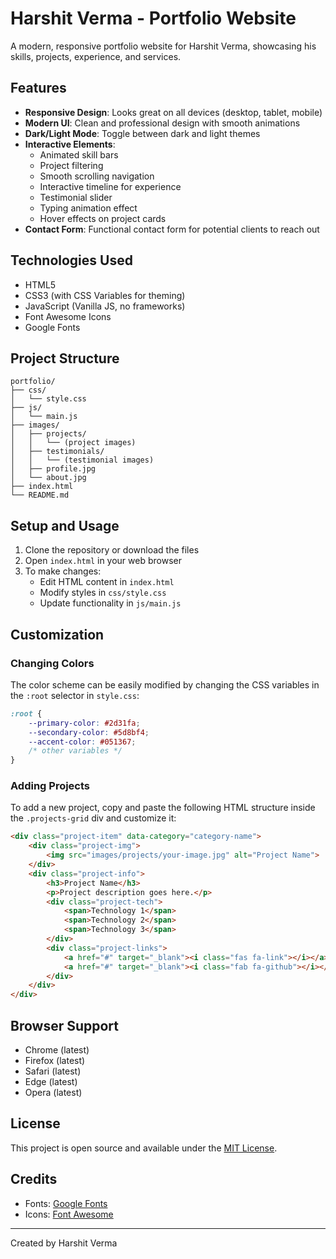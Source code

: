 # Harshit Verma - Portfolio Website

A modern, responsive portfolio website for Harshit Verma, showcasing his skills, projects, experience, and services.

## Features

- **Responsive Design**: Looks great on all devices (desktop, tablet, mobile)
- **Modern UI**: Clean and professional design with smooth animations
- **Dark/Light Mode**: Toggle between dark and light themes
- **Interactive Elements**:
  - Animated skill bars
  - Project filtering
  - Smooth scrolling navigation
  - Interactive timeline for experience
  - Testimonial slider
  - Typing animation effect
  - Hover effects on project cards
- **Contact Form**: Functional contact form for potential clients to reach out

## Technologies Used

- HTML5
- CSS3 (with CSS Variables for theming)
- JavaScript (Vanilla JS, no frameworks)
- Font Awesome Icons
- Google Fonts

## Project Structure

```
portfolio/
├── css/
│   └── style.css
├── js/
│   └── main.js
├── images/
│   ├── projects/
│   │   └── (project images)
│   ├── testimonials/
│   │   └── (testimonial images)
│   ├── profile.jpg
│   └── about.jpg
├── index.html
└── README.md
```

## Setup and Usage

1. Clone the repository or download the files
2. Open `index.html` in your web browser
3. To make changes:
   - Edit HTML content in `index.html`
   - Modify styles in `css/style.css`
   - Update functionality in `js/main.js`

## Customization

### Changing Colors

The color scheme can be easily modified by changing the CSS variables in the `:root` selector in `style.css`:

```css
:root {
    --primary-color: #2d31fa;
    --secondary-color: #5d8bf4;
    --accent-color: #051367;
    /* other variables */
}
```

### Adding Projects

To add a new project, copy and paste the following HTML structure inside the `.projects-grid` div and customize it:

```html
<div class="project-item" data-category="category-name">
    <div class="project-img">
        <img src="images/projects/your-image.jpg" alt="Project Name">
    </div>
    <div class="project-info">
        <h3>Project Name</h3>
        <p>Project description goes here.</p>
        <div class="project-tech">
            <span>Technology 1</span>
            <span>Technology 2</span>
            <span>Technology 3</span>
        </div>
        <div class="project-links">
            <a href="#" target="_blank"><i class="fas fa-link"></i></a>
            <a href="#" target="_blank"><i class="fab fa-github"></i></a>
        </div>
    </div>
</div>
```

## Browser Support

- Chrome (latest)
- Firefox (latest)
- Safari (latest)
- Edge (latest)
- Opera (latest)

## License

This project is open source and available under the [MIT License](LICENSE).

## Credits

- Fonts: [Google Fonts](https://fonts.google.com/)
- Icons: [Font Awesome](https://fontawesome.com/)

---

Created by Harshit Verma 